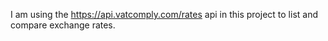 I am using the https://api.vatcomply.com/rates api in this project to list and compare exchange rates.
